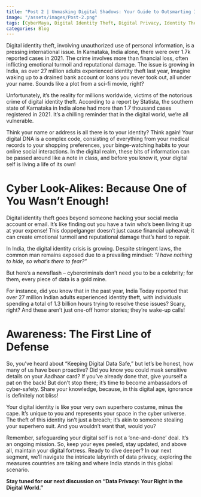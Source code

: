 ```yaml
---
title: "Post 2 | Unmasking Digital Shadows: Your Guide to Outsmarting Identity Thieve"
image: "/assets/images/Post-2.png"
tags: [CyberMaya, Digital Identity Theft, Digital Privacy, Identity Theft]
categories: Blog
---
```

Digital identity theft, involving unauthorized use of personal information, is a pressing international issue. In Karnataka, India alone, there were over 1.7k reported cases in 2021. The crime involves more than financial loss, often inflicting emotional turmoil and reputational damage. The issue is growing in India, as over 27 million adults experienced identity theft last year, Imagine waking up to a drained bank account or loans you never took out, all under your name. Sounds like a plot from a sci-fi movie, right? 

Unfortunately, it’s the reality for millions worldwide, victims of the notorious crime of digital identity theft. According to a report by Statista, the southern state of Karnataka in India alone had more than 1.7 thousand cases registered in 2021. It’s a chilling reminder that in the digital world, we’re all vulnerable.

Think your name or address is all there is to your identity? Think again! Your digital DNA is a complex code, consisting of everything from your medical records to your shopping preferences, your binge-watching habits to your online social interactions. In the digital realm, these bits of information can be passed around like a note in class, and before you know it, your digital self is living a life of its own!

# Cyber Look-Alikes: Because One of You Wasn’t Enough!

Digital identity theft goes beyond someone hacking your social media account or email. It’s like finding out you have a twin who’s been living it up at your expense! This doppelganger doesn’t just cause financial upheaval; it can create emotional turmoil and reputational damage that’s hard to repair.

In India, the digital identity crisis is growing. 
Despite stringent laws, the common man remains exposed due to a prevailing mindset: *“I have nothing to hide, so what’s there to fear?”*

But here’s a newsflash – cybercriminals don’t need you to be a celebrity; for them, every piece of data is a gold mine.

For instance, did you know that in the past year, India Today reported that over 27 million Indian adults experienced identity theft, with individuals spending a total of 1.3 billion hours trying to resolve these issues? Scary, right? And these aren’t just one-off horror stories; they’re wake-up calls!

# Awareness: The First Line of Defense

So, you’ve heard about “Keeping Digital Data Safe,” but let’s be honest, how many of us have been proactive? Did you know you could mask sensitive details on your Aadhaar card? If you’ve already done that, give yourself a pat on the back! But don’t stop there; it’s time to become ambassadors of cyber-safety. Share your knowledge, because, in this digital age, ignorance is definitely not bliss!

Your digital identity is like your very own superhero costume, minus the cape. It’s unique to you and represents your space in the cyber universe. The theft of this identity isn’t just a breach; it’s akin to someone stealing your superhero suit. And you wouldn’t want that, would you?

Remember, safeguarding your digital self is not a ‘one-and-done’ deal. It’s an ongoing mission. So, keep your eyes peeled, stay updated, and above all, maintain your digital fortress. Ready to dive deeper? In our next segment, we’ll navigate the intricate labyrinth of data privacy, exploring the measures countries are taking and where India stands in this global scenario.

**Stay tuned for our next discussion on “Data Privacy: Your Right in the Digital World.”**